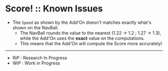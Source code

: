 # Score! :: Known Issues

* The `Speed` as shown by the Add'On doesn't matches exactly what's shown on the NavBall.
	+ The NavBall rounds the value to the nearest (1.22 -> 1.2 ; 1.27 -> 1.3), while the Add'On uses the **exact** value on the computations.
	+ This means that the Add'On will compute the Score more accurately! 

- - - 

* RiP : Research In Progress
* WiP : Work in Progress

